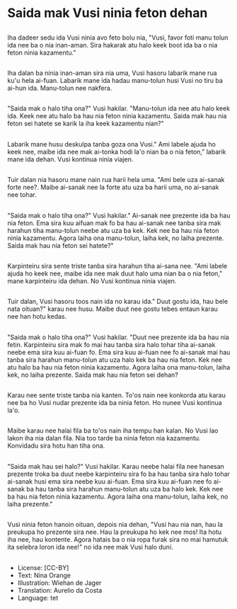 # Saida mak Vusi ninia feton dehan

##
Iha dadeer sedu ida Vusi ninia avo feto bolu nia, "Vusi, favor foti manu tolun ida nee ba o nia inan-aman. Sira hakarak atu halo keek boot ida ba o nia feton ninia kazamentu."

##
Iha dalan ba ninia inan-aman sira nia uma, Vusi hasoru labarik mane rua ku'u hela ai-fuan. Labarik mane ida hadau manu-tolun husi Vusi no tiru ba ai-hun ida. Manu-tolun nee nakfera.

##
"Saida mak o halo tiha ona?" Vusi hakilar. "Manu-tolun ida nee atu halo keek ida. Keek nee atu halo ba hau nia feton ninia kazamentu. Saida mak hau nia feton sei hatete se karik la iha keek kazamentu nian?"

##
Labarik mane husu deskulpa tanba goza ona Vusi." Ami labele ajuda ho keek nee, maibe ida nee mak ai-tonka hodi la'o nian ba o nia feton," labarik mane ida dehan. Vusi kontinua ninia viajen.

##
Tuir dalan nia hasoru mane nain rua harii hela uma. "Ami bele uza ai-sanak forte nee?. Maibe ai-sanak nee la forte atu uza ba harii uma, no ai-sanak nee tohar.

##
"Saida mak o halo tiha ona?" Vusi hakilar." Ai-sanak nee prezente ida ba hau nia feton. Ema sira kuu aifuan mak fo ba hau ai-sanak nee tanba sira mak harahun tiha manu-tolun neebe atu uza ba kek. Kek nee ba hau nia feton ninia kazamentu. Agora laiha ona manu-tolun, laiha kek, no laiha prezente. Saida mak hau nia feton sei hatete?"

##
Karpinteiru sira sente triste tanba sira harahun tiha ai-sana nee. "Ami labele ajuda ho keek nee, maibe ida nee mak duut halo uma nian ba o nia feton," mane karpinteiru ida dehan. No Vusi kontinua ninia viajen.

##
Tuir dalan, Vusi hasoru toos nain ida no karau ida." Duut gostu ida, hau bele nata oituan?" karau nee husu. Maibe duut nee gostu tebes entaun karau nee han hotu kedas.

##
"Saida mak o halo tiha ona?" Vusi hakilar. "Duut nee prezente ida ba hau nia fetin. Karpinteiru sira mak fo mai hau tanba sira halo tohar tiha ai-sanak neebe ema sira kuu ai-fuan fo. Ema sira kuu ai-fuan nee fo ai-sanak mai hau tanba sira harahun manu-tolun atu uza halo kek ba hau nia feton. Kek nee atu halo ba hau nia feton ninia kazamentu. Agora laiha ona manu-tolun, laiha kek, no laiha prezente. Saida mak hau nia feton sei dehan?

##
Karau nee sente triste tanba nia kanten. To'os nain nee konkorda atu karau nee ba ho Vusi nudar prezente ida ba ninia feton. Ho nunee Vusi kontinua la'o.

##
Maibe karau nee halai fila ba to'os nain iha tempu han kalan. No Vusi lao lakon iha nia dalan fila. Nia too tarde ba ninia feton nia kazamentu. Konvidadu sira hotu han tiha ona.

##
"Saida mak hau sei halo?" Vusi hakilar. Karau neebe halai fila nee hanesan prezente troka ba duut neebe karpinteiru sira fo ba hau tanba sira halo tohar ai-sanak husi ema sira neebe kuu ai-fuan. Ema sira kuu ai-fuan nee fo ai-sanak ba hau tanba sira harahun manu-tolun atu uza ba halo kek. Kek nee ba hau nia feton ninia kazamentu. Agora laiha ona manu-tolun, laiha kek, no laiha prezente."

##
Vusi ninia feton hanoin oituan, depois nia dehan, "Vusi hau nia nan, hau la preukupa ho prezente sira nee. Hau la preukupa ho kek nee mos! Ita hotu iha nee, hau kontente. Agora hatais ba o nia ropa furak sira no mai hamutuk ita selebra loron ida nee!" no ida nee mak Vusi halo duni.

##
* License: [CC-BY]
* Text: Nina Orange
* Illustration: Wiehan de Jager
* Translation: Aurelio da Costa
* Language: tet
